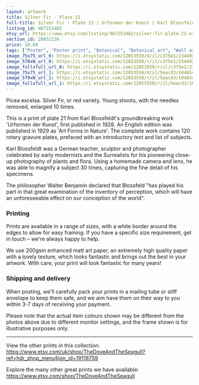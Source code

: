 ```yaml
---
layout: artwork
title: Silver Fir - Plate 21 
full-title: Silver Fir - Plate 21 | Urformen der Kunst | Karl Blossfeldt |    Botanical print, wall art, room decor, black & white, sepia, vintage
listing_id: 467253482
etsy_url: https://www.etsy.com/listing/467253482/silver-fir-plate-21-urformen-der-kunst?utm_source=ds&utm_medium=api&utm_campaign=api
section_id: 28031226
price: 10.60
tags: ["Poster", "Poster print", "Botanical", "Botanical art", "Wall art", "Botanical poster", "Photograph", "Vintage", "Black and white", "Sepia", "Minimal", "High quality print", "Botanical print"]
image_75x75_url_0: https://i.etsystatic.com/12853550/d/il/c375e1/2344926743/il_75x75.2344926743_8acp.jpg?version=0
image_570xN_url_0: https://i.etsystatic.com/12853550/r/il/c375e1/2344926743/il_570xN.2344926743_8acp.jpg
image_fullxfull_url_0: https://i.etsystatic.com/12853550/r/il/c375e1/2344926743/il_fullxfull.2344926743_8acp.jpg
image_75x75_url_1: https://i.etsystatic.com/12853550/d/il/5eacd3/1048547448/il_75x75.1048547448_kwdy.jpg?version=0
image_570xN_url_1: https://i.etsystatic.com/12853550/r/il/5eacd3/1048547448/il_570xN.1048547448_kwdy.jpg
image_fullxfull_url_1: https://i.etsystatic.com/12853550/r/il/5eacd3/1048547448/il_fullxfull.1048547448_kwdy.jpg
---
```

Picea excelsa. Silver Fir, or red variety. Young shoots, with the needles removed, enlarged 10 times.

This is a print of plate 21 from Karl Blossfeldt&#39;s groundbreaking work &#39;Urformen der Kunst&#39;, first published in 1928. An English edition was published in 1929 as &#39;Art Forms in Nature&#39;. The complete work contains 120 rotary gravure plates, prefaced with an introductory text and list of subjects.

Karl Blossfeldt was a German teacher, sculptor and photographer celebrated by early modernists and the Surrealists for his pioneering close-up photography of plants and flora. Using a homemade camera and lens, he was able to magnify a subject 30 times, capturing the fine detail of his specimens.

The philosopher Walter Benjamin declared that Blossfeld &quot;has played his part in that great examination of the inventory of perception, which will have an unforeseeable effect on our conception of the world&quot;. 

### Printing

Prints are available in a range of sizes, with a white border around the edges to allow for easy framing. If you have a specific size requirement, get in touch – we&#39;re always happy to help.

We use 200gsm enhanced matt art paper, an extremely high quality paper with a lovely texture, which looks fantastic and brings out the best in your artwork. With care, your print will look fantastic for many years!

### Shipping and delivery

When posting, we&#39;ll carefully pack your prints in a mailing tube or stiff envelope to keep them safe, and we aim have them on their way to you within 3-7 days of receiving your payment.

Please note that the actual item colours shown may be different from the photos above due to different monitor settings, and the frame shown is for illustrative purposes only.

---

View the other prints in this collection: https://www.etsy.com/uk/shop/TheDoveAndTheSeagull?ref=hdr_shop_menu§ion_id=19118759

Explore the many other great prints we have available: https://www.etsy.com/shop/TheDoveAndTheSeagull

